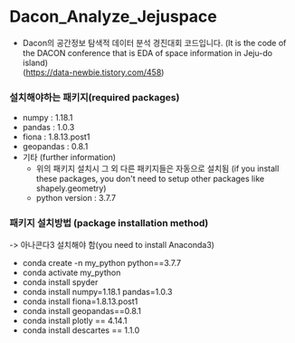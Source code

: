 # Dacon_Analyze_Jejuspace
* Dacon의 공간정보 탐색적 데이터 분석 경진대회 코드입니다. (It is the code of the DACON conference that is EDA of space information in Jeju-do island)  
(https://data-newbie.tistory.com/458)

### 설치해야하는 패키지(required packages)
* numpy : 1.18.1
* pandas : 1.0.3
* fiona : 1.8.13.post1
* geopandas : 0.8.1
* 기타 (further information)
  * 위의 패키지 설치시 그 외 다른 패키지들은 자동으로 설치됨 (if you install these packages, you don't need to setup other packages like shapely.geometry)
  * python version : 3.7.7 

### 패키지 설치방법 (package installation method)
  -> 아나콘다3 설치해야 함(you need to install Anaconda3)
* conda create -n my_python python==3.7.7
* conda activate my_python
* conda install spyder
* conda install numpy=1.18.1 pandas=1.0.3
* conda install fiona=1.8.13.post1
* conda install geopandas==0.8.1
* conda install plotly == 4.14.1
* conda install descartes == 1.1.0


